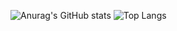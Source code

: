 ![Anurag's GitHub stats](https://github-readme-stats.vercel.app/api?username=UMMAN2005&show_icons=true&theme=tokyonight)
![Top Langs](https://github-readme-stats.vercel.app/api/top-langs/?username=UMMAN2005&layout=compact)
